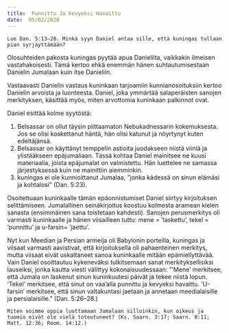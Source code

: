 ```yaml
---
title:  Punnittu Ja Kevyeksi Havaittu
date:  05/02/2020
---
```


`Lue Dan. 5:13–28. Minkä syyn Daniel antaa sille, että kuningas tullaan pian syrjäyttämään?`

Olosuhteiden pakosta kuningas pyytää apua Danielilta, vaikkakin ilmeisen vastahakoisesti. Tämä kertoo ehkä enemmän hänen suhtautumisestaan Danielin Jumalaan kuin itse Danieliin.

Vastaavasti Danielin vastaus kuninkaan tarjoamiin kun­nianosoituksiin kertoo Danielin arvoista ja luonteesta. Daniel, joka ymmärtää salaperäisten sanojen merkityksen, käsittää myös, miten arvottomia kuninkaan palkinnot ovat.

Daniel esittää kolme syytöstä:

1. Belsassar on ollut täysin piittaamaton Nebukadnessarin kokemuksesta. Jos se olisi koskettanut häntä, hän olisi katunut ja nöyrtynyt kuten edeltäjänsä.
2. Belsassar on käyttänyt temppelin astioita juodakseen niistä viiniä ja ylistääkseen epäjumaliaan. Tässä kohtaa Daniel mainitsee ne kuusi materiaalia, joista epäjumalat on valmistettu. Hän luettelee ne samassa järjestyksessä kuin ne mainittiin aiemminkin.
3. kuningas ei ole kunnioittanut Jumalaa, ”jonka kädessä on sinun elämäsi ja kohtalosi” (Dan. 5:23).

Osoitettuaan kuninkaalle tämän epäonnistumiset Daniel siirtyy kirjoituksen selittämiseen. Jumalallinen seinäkirjoitus koostuu kolmesta aramean kielen sanasta (ensimmäinen sana toistetaan kahdesti). Sanojen perusmerkitys oli varmasti kuninkaalle ja hänen viisailleen tuttu: mene = ’laskettu’, tekel = ’punnittu’ ja u-farsin= ’jaettu’.

Nyt kun Meedian ja Persian armeija oli Babylonin porteilla, kuningas ja viisaat varmasti aavistivat, että kirjoituksella oli pahaenteinen merkitys, mutta viisaat eivät uskaltaneet sanoa kuninkaalle mitään epämiellyttävää. Vain Daniel osoittautuu kykeneväksi tulkitsemaan sanat merkityksellisiksi lauseiksi, jonka kautta viesti välittyy kokonaisuudessaan: ”’Mene’ merkitsee, että Jumala on laskenut sinun kuninkuutesi päivät ja tekee niistä lopun. ’Tekel’ merkitsee, että sinut on vaa’alla punnittu ja kevyeksi havaittu. ’U-farsin’ merkitsee, että sinun valtakuntasi jaetaan ja annetaan meedialaisille ja persialaisille.” (Dan. 5:26–28.)

`Miten voimme oppia luottamaan Jumalaan silloinkin, kun oikeus ja tuomio eivät ole vielä toteutuneet? (Ks. Saarn. 3:17; Saarn. 8:11; Matt. 12:36; Room. 14:12.)`
